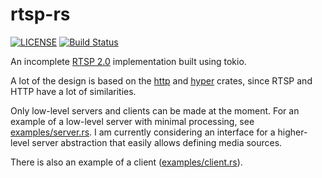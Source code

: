 # rtsp-rs

[![LICENSE](https://img.shields.io/badge/license-MIT-blue.svg)](LICENSE)
[![Build Status](https://travis-ci.org/sgodwincs/rtsp-rs.svg?branch=master)](https://travis-ci.org/sgodwincs/rtsp-rs)

An incomplete [RTSP 2.0](https://tools.ietf.org/html/rfc7826) implementation built using tokio.

A lot of the design is based on the [http](https://github.com/hyperium/http) and [hyper](https://github.com/hyperium/hyper) crates, since RTSP and HTTP have a lot of similarities.

Only low-level servers and clients can be made at the moment. For an example of a low-level server
with minimal processing, see [examples/server.rs](https://github.com/sgodwincs/rtsp-rs/blob/master/examples/server.rs).
I am currently considering an interface for a higher-level server abstraction that easily allows defining
media sources.

There is also an example of a client ([examples/client.rs](https://github.com/sgodwincs/rtsp-rs/blob/master/examples/client.rs)). 
